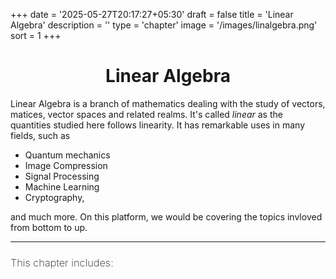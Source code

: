 +++
date = '2025-05-27T20:17:27+05:30'
draft = false
title = 'Linear Algebra'
description = ''
type = 'chapter'
image = '/images/linalgebra.png'
sort = 1
+++

<center><h1>Linear Algebra</h1></center>

Linear Algebra is a branch of mathematics dealing with the study of vectors, matices, vector spaces and related realms. It's called *linear* as the quantities studied here follows linearity. It has remarkable uses in many fields, such as 

- Quantum mechanics
- Image Compression
- Signal Processing
- Machine Learning
- Cryptography,
  
and much more. On this platform, we would be covering the topics invloved from bottom to up. 

___

<h3 style="font-weight: 200;">This chapter includes:</h3>

